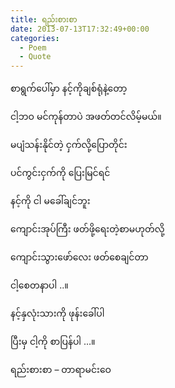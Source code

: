 ```yaml
---
title: ရည်းစားစာ
date: 2013-07-13T17:32:49+00:00
categories:
  - Poem
  - Quote
---
```

စာရွက်ပေါ်မှာ နင့်ကိုချစ်ရုံနဲ့တော့
  
ငါ့ဘဝ မင်ကုန်တာပဲ အဖတ်တင်လိမ့်မယ်။

မပျံသန်းနိုင်တဲ့ ငှက်လို့ပြောတိုင်း
  
ပင်ကွင်းငှက်ကို ပြေးမြင်ရင်
  
နင့်ကို ငါ မခေါ်ချင်ဘူး

ကျောင်းအုပ်ကြီး ဖတ်ဖို့ရေးတဲ့စာမဟုတ်လို့
  
ကျောင်းသွားဖော်လေး ဖတ်စေချင်တာ
  
ငါ့စေတနာပါ ..။

နင့်နှလုံးသားကို ဖုန်းခေါ်ပါ
  
ပြီးမှ ငါ့ကို စာပြန်ပါ …။

ရည်းစားစာ &#8211; တာရာမင်းဝေ